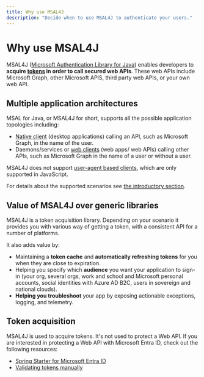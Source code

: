 ```yaml
---
title: Why use MSAL4J
description: "Decide when to use MSAL4J to authenticate your users."
---
```


# Why use MSAL4J

MSAL4J ([Microsoft Authentication Library for Java](https://github.com/AzureAD/microsoft-authentication-library-for-java)) enables developers to **acquire [tokens](/entra/identity-platform/active-directory-dev-glossary#security-token) in order to call secured web APIs**. These web APIs include Microsoft Graph, other Microsoft APIS, third party web APIs, or your own web API.

## Multiple application architectures

MSAL for Java, or MSAL4J for short, supports all the possible application topologies including:

- [Native client](/entra/identity-platform/active-directory-dev-glossary#native-client)  (desktop applications) calling an API, such as Microsoft Graph, in the name of the user.
- Daemons/services or [web clients](/entra/identity-platform/active-directory-dev-glossary#web-client)  (web apps/ web APIs) calling other APIs, such as Microsoft Graph in the name of a user or without a user.

MSAL4J does not support [user-agent based clients](/entra/identity-platform/active-directory-dev-glossary#user-agent-based-client), which are only supported in JavaScript.

For details about the supported scenarios see [the introductory section](../index.md#msal-java-scenarios).

## Value of MSAL4J over generic libraries

MSAL4J is a token acquisition library. Depending on your scenario it provides you with various way of getting a token, with a consistent API for a number of platforms.

It also adds value by:

- Maintaining a **token cache** and **automatically refreshing tokens** for you when they are close to expiration.
- Helping you specify which **audience** you want your application to sign-in (your org, several orgs, work and school and Microsoft personal accounts, social identities with Azure AD B2C, users in sovereign and national clouds).
- **Helping you troubleshoot** your app by exposing actionable exceptions, logging, and telemetry.

## Token acquisition

MSAL4J is used to acquire tokens. It's not used to protect a Web API. If you are interested in protecting a Web API with Microsoft Entra ID, check out the following resources:

- [Spring Starter for Microsoft Entra ID](/azure/developer/java/spring-framework/spring-boot-starter-for-azure-active-directory-developer-guide?tabs=SpringCloudAzure4x)
- [Validating tokens manually](/entra/identity-platform/access-tokens#validating-tokens)
